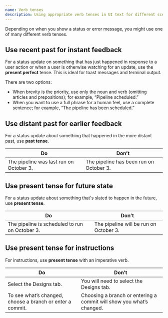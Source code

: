 ```yaml
---
name: Verb tenses
description: Using appropriate verb tenses in UI text for different scenarios.
---
```


Depending on when you show a status or error message, you might use one of many different verb tenses.

## Use recent past for instant feedback

For a status update on something that has just happened in response to a user action or when a user is otherwise watching for an update, use the **present perfect** tense. This is ideal for toast messages and terminal output.

There are two options:

- When brevity is the priority, use only the noun and verb (omitting articles and prepositions); for example, “Pipeline scheduled.”
- When you want to use a full phrase for a human feel, use a complete sentence; for example, “The pipeline has been scheduled.”

## Use distant past for earlier feedback

For a status update about something that happened in the more distant past, use **past tense**.

| Do | Don’t |
| --- | --- |
| The pipeline was last run on October 3. | The pipeline has been run on October 3. |

## Use present tense for future state

For a status update about something that's slated to happen in the future, use **present tense**.

| Do | Don’t |
| --- | --- |
| The pipeline is scheduled to run on October 3. | The pipeline will be run on October 3. |

## Use present tense for instructions

For instructions, use **present tense** with an imperative verb.

| Do | Don’t |
| --- | --- |
| Select the Designs tab. | You will need to select the Designs tab. |
| To see what’s changed, choose a branch or enter a commit. | Choosing a branch or entering a commit will show you what’s changed. |

